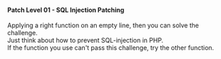 #### Patch Level 01 - SQL Injection Patching

Applying a right function on an empty line, then you can solve the challenge.  
Just think about how to prevent SQL-injection in PHP.  
If the function you use can't pass this challenge, try the other function.
